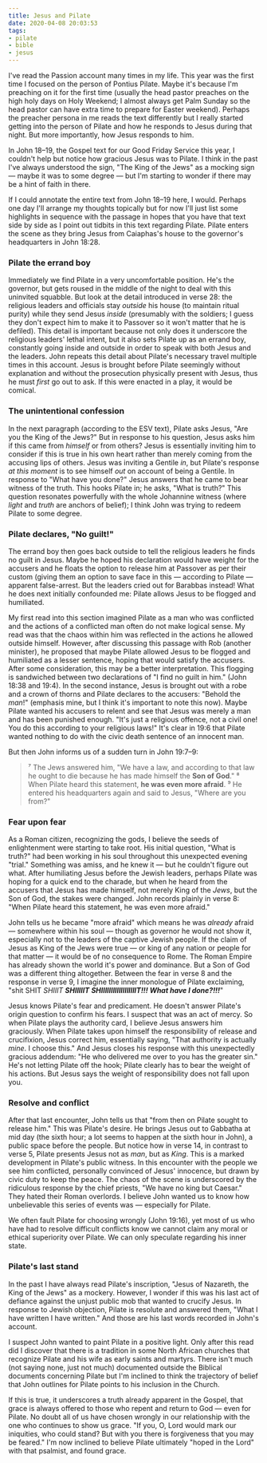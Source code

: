 ```yaml
---
title: Jesus and Pilate
date: 2020-04-08 20:03:53
tags:
- pilate
- bible
- jesus
---
```

I've read the Passion account many times in my life. This year was the first time I focused on the person of Pontius Pilate. Maybe it's because I'm preaching on it for the first time (usually the head pastor preaches on the high holy days on Holy Weekend; I almost always get Palm Sunday so the head pastor can have extra time to prepare for Easter weekend). Perhaps the preacher persona in me reads the text differently but I really started getting into the person of Pilate and how he responds to Jesus during that night. But more importantly, how Jesus responds to him.

In John 18–19, the Gospel text for our Good Friday Service this year, I couldn't help but notice how gracious Jesus was to Pilate. I think in the past I've always understood the sign, "The King of the Jews" as a mocking sign — maybe it was to some degree — but I'm starting to wonder if there may be a hint of faith in there.

If I could annotate the entire text from John 18–19 here, I would. Perhaps one day I'll arrange my thoughts topically but for now I'll just list some highlights in sequence with the passage in hopes that you have that text side by side as I point out tidbits in this text regarding Pilate. Pilate enters the scene as they bring Jesus from Caiaphas's house to the governor's headquarters in John 18:28.

### Pilate the errand boy
Immediately we find Pilate in a very uncomfortable position. He's the governor, but gets roused in the middle of the night to deal with this uninvited squabble. But look at the detail introduced in verse 28: the religious leaders and officials stay *outside* his house (to maintain ritual purity) while they send Jesus *inside* (presumably with the soldiers; I guess they don't expect him to make it to Passover so it won't matter that he is defiled). This detail is important because not only does it underscore the religious leaders' lethal intent, but it also sets Pilate up as an errand boy, constantly going inside and outside in order to speak with both Jesus and the leaders. John repeats this detail about Pilate's necessary travel multiple times in this account. Jesus is brought before Pilate seemingly without explanation and without the prosecution physically present with Jesus, thus he must *first* go out to ask. If this were enacted in a play, it would be comical.

### The unintentional confession
In the next paragraph (according to the ESV text), Pilate asks Jesus, "Are you the King of the Jews?" But in response to his question, Jesus asks him if this came from *himself* or from others? Jesus is essentially inviting him to consider if this is true in his own heart rather than merely coming from the accusing lips of others. Jesus was inviting a Gentile *in*, but Pilate's response *at this moment* is to see himself *out* on account of being a Gentile. In response to "What have you done?" Jesus answers that he came to bear witness of the truth. This hooks Pilate in; he asks, "What is truth?" This question resonates powerfully with the whole Johannine witness (where *light* and *truth* are anchors of belief); I think John was trying to redeem Pilate to some degree.

### Pilate declares, "No guilt!"
The errand boy then goes back outside to tell the religious leaders he finds no guilt in Jesus. Maybe he hoped his declaration would have weight for the accusers and he floats the option to release him at Passover as per their custom (giving them an option to save face in this — according to Pilate — apparent false-arrest. But the leaders cried out for Barabbas instead! What he does next initially confounded me: Pilate allows Jesus to be flogged and humiliated.

My first read into this section imagined Pilate as a man who was conflicted and the actions of a conflicted man often do not make logical sense. My read was that the chaos within him was reflected in the actions he allowed outside himself. However, after discussing this passage with Rob (another minister), he proposed that maybe Pilate allowed Jesus to be flogged and humiliated as a lesser sentence, hoping that would satisfy the accusers. After some consideration, this may be a better interpretation. This flogging is sandwiched between two declarations of "I find no guilt in him." (John 18:38 and 19:4). In the second instance, Jesus is brought out with a robe and a crown of thorns and Pilate declares to the accusers: "Behold the *man*!" (emphasis mine, but I think it's important to note this now). Maybe Pilate wanted his accusers to relent and see that Jesus was merely a man and has been punished enough. "It's just a religious offence, not a civil one! You do this according to your religious laws!" It's clear in 19:6 that Pilate wanted nothing to do with the civic death sentence of an innocent man.

But then John informs us of a sudden turn in John 19:7–9:
> ⁷ The Jews answered him, "We have a law, and according to that law he ought to die because he has made himself the **Son of God**." ⁸ When Pilate heard this statement, **he was even more afraid**. ⁹ He entered his headquarters again and said to Jesus, "Where are you from?"

### Fear upon fear
As a Roman citizen, recognizing the gods, I believe the seeds of enlightenment were starting to take root. His initial question, "What is truth?" had been working in his soul throughout this unexpected evening "trial." Something was amiss, and he knew it — but he couldn't figure out what. After humiliating Jesus before the Jewish leaders, perhaps Pilate was hoping for a quick end to the charade, but when he heard from the accusers that Jesus has made himself, not merely King of the *Jews*, but the Son of God, the stakes were changed. John records plainly in verse 8: "When Pilate heard this statement, he was even more afraid."

John tells us he became "more afraid" which means he was *already* afraid — somewhere within his soul — though as governor he would not show it, especially not to the leaders of the captive Jewish people. If the claim of Jesus as King of the Jews were true — or king of any nation or people for that matter — it would be of no consequence to Rome. The Roman Empire has already shown the world it's power and dominance. But a Son of God was a different thing altogether. Between the fear in verse 8 and the response in verse 9, I imagine the inner monologue of Pilate exclaiming, "shit SHIT *SHIIIT* ***SHIIIIIT*** ***SHIIIIIIIIIIIIIIIIIIT!!! What have I done?!!!***"

Jesus knows Pilate's fear and predicament. He doesn't answer Pilate's origin question to confirm his fears. I suspect that was an act of mercy. So when Pilate plays the authority card, I believe Jesus answers him graciously. When Pilate takes upon himself the responsibility of release and crucifixion, Jesus correct him, essentially saying, "That authority is actually *mine*. I choose this." And Jesus closes his response with this unexpectedly gracious addendum: "He who delivered me over to you has the greater sin." He's not letting Pilate off the hook; Pilate clearly has to bear the weight of his actions. But Jesus says the weight of responsibility does not fall upon you.

### Resolve and conflict
After that last encounter, John tells us that "from then on Pilate sought to release him." This was Pilate's desire. He brings Jesus out to Gabbatha at mid day (the sixth hour; a lot seems to happen at the sixth hour in John), a public space before the people. But notice how in verse 14, in contrast to verse 5, Pilate presents Jesus not as *man*, but as *King*. This is a marked development in Pilate's public witness. In this encounter with the people we see him conflicted, personally convinced of Jesus' innocence, but drawn by civic duty to keep the peace. The chaos of the scene is underscored by the ridiculous response by the chief priests, "We have no king but Caesar." They hated their Roman overlords. I believe John wanted us to know how unbelievable this series of events was — especially for Pilate.

We often fault Pilate for choosing wrongly (John 19:16), yet most of us who have had to resolve difficult conflicts know we cannot claim any moral or ethical superiority over Pilate. We can only speculate regarding his inner state.

### Pilate's last stand
In the past I have always read Pilate's inscription, "Jesus of Nazareth, the King of the Jews" as a mockery. However, I wonder if this was his last act of defiance against the unjust public mob that wanted to crucify Jesus. In response to Jewish objection, Pilate is resolute and answered them, "What I have written I have written." And those are his last words recorded in John's account.

I suspect John wanted to paint Pilate in a positive light. Only after this read did I discover that there is a tradition in some North African churches that recognize Pilate and his wife as early saints and martyrs. There isn't much (not saying none, just not much) documented outside the Biblical documents concerning Pilate but I'm inclined to think the trajectory of belief that John outlines for Pilate points to his inclusion in the Church.

If this is true, it underscores a truth already apparent in the Gospel, that grace is always offered to those who repent and return to God — even for Pilate. No doubt all of us have chosen wrongly in our relationship with the one who continues to show us grace. "If you, O, Lord would mark our iniquities, who could stand? But with you there is forgiveness that you may be feared." I'm now inclined to believe Pilate ultimately "hoped in the Lord" with that psalmist, and found grace.